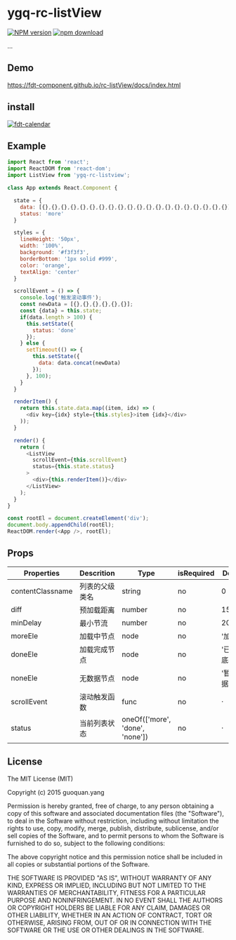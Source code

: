 # ygq-rc-listView
[![NPM version][npm-image]][npm-url]
[![npm download][download-image]][download-url]

[npm-image]: http://img.shields.io/npm/v/rc-listView.svg?style=flat-square
[npm-url]: http://npmjs.org/package/rc-listView
[download-image]: https://img.shields.io/npm/dm/ygq-rc-listView.svg?style=flat-square
[download-url]: https://npmjs.org/package/ygq-rc-listView
...

## Demo

https://fdt-component.github.io/rc-listView/docs/index.html

## install

[![fdt-calendar](https://nodei.co/npm/fdt-calendar.png)](https://npmjs.org/package/fdt-calendar)

## Example

```javascript
import React from 'react';
import ReactDOM from 'react-dom';
import ListView from 'ygq-rc-listview';

class App extends React.Component {

  state = {
    data: [{},{},{},{},{},{},{},{},{},{},{},{},{},{},{},{},{},{},{},{}],
    status: 'more'
  }

  styles = {
    lineHeight: '50px',
    width: '100%',
    background: '#f3f3f3',
    borderBottom: '1px solid #999',
    color: 'orange',
    textAlign: 'center'
  }

  scrollEvent = () => {
    console.log('触发滚动事件');
    const newData = [{},{},{},{},{},{}];
    const {data} = this.state;
    if(data.length > 100) {
      this.setState({
        status: 'done'
      });
    } else {
      setTimeout(() => {
        this.setState({
          data: data.concat(newData)
        });
      }, 100);
    }
  }

  renderItem() {
    return this.state.data.map((item, idx) => (
      <div key={idx} style={this.styles}>item {idx}</div>
    ));
  }

  render() {
    return (
      <ListView
        scrollEvent={this.scrollEvent}
        status={this.state.status}
      >
        <div>{this.renderItem()}</div>
      </ListView>
    );
  }
}

const rootEl = document.createElement('div');
document.body.appendChild(rootEl);
ReactDOM.render(<App />, rootEl);

```

## Props

| Properties | Descrition | Type | isRequired | Default |
| --- | --- | --- | --- | --- |
| contentClassname | 列表的父级类名 | string | no | 0 |
| diff | 预加载距离 | number | no | 150(px) |
| minDelay | 最小节流 | number | no | 20(ms) |
| moreEle | 加载中节点 | node | no | '加载中' |
| doneEle | 加载完成节点 | node | no | '已经到底啦' |
| noneEle| 无数据节点 | node | no | '暂无数据' |
| scrollEvent| 滚动触发函数 | func | no | · |
| status| 当前列表状态 | oneOf(['more', 'done', 'none']) | no | · |

## License

The MIT License (MIT)

Copyright (c) 2015 guoquan.yang

Permission is hereby granted, free of charge, to any person obtaining a copy
of this software and associated documentation files (the "Software"), to deal
in the Software without restriction, including without limitation the rights
to use, copy, modify, merge, publish, distribute, sublicense, and/or sell
copies of the Software, and to permit persons to whom the Software is
furnished to do so, subject to the following conditions:

The above copyright notice and this permission notice shall be included in all
copies or substantial portions of the Software.

THE SOFTWARE IS PROVIDED "AS IS", WITHOUT WARRANTY OF ANY KIND, EXPRESS OR
IMPLIED, INCLUDING BUT NOT LIMITED TO THE WARRANTIES OF MERCHANTABILITY,
FITNESS FOR A PARTICULAR PURPOSE AND NONINFRINGEMENT. IN NO EVENT SHALL THE
AUTHORS OR COPYRIGHT HOLDERS BE LIABLE FOR ANY CLAIM, DAMAGES OR OTHER
LIABILITY, WHETHER IN AN ACTION OF CONTRACT, TORT OR OTHERWISE, ARISING FROM,
OUT OF OR IN CONNECTION WITH THE SOFTWARE OR THE USE OR OTHER DEALINGS IN THE
SOFTWARE.
